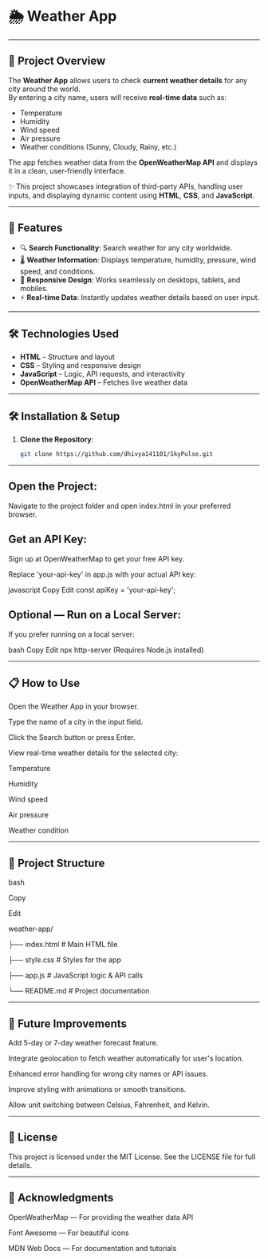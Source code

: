 # 🌦️ Weather App

---

## 📖 Project Overview

The **Weather App** allows users to check **current weather details** for any city around the world.  
By entering a city name, users will receive **real-time data** such as:

- Temperature
- Humidity
- Wind speed
- Air pressure
- Weather conditions (Sunny, Cloudy, Rainy, etc.)

The app fetches weather data from the **OpenWeatherMap API** and displays it in a clean, user-friendly interface.

✨ This project showcases integration of third-party APIs, handling user inputs, and displaying dynamic content using **HTML**, **CSS**, and **JavaScript**.

---

## 🎯 Features

- 🔍 **Search Functionality**: Search weather for any city worldwide.
- 🌡️ **Weather Information**: Displays temperature, humidity, pressure, wind speed, and conditions.
- 📱 **Responsive Design**: Works seamlessly on desktops, tablets, and mobiles.
- ⚡ **Real-time Data**: Instantly updates weather details based on user input.

---

## 🛠️ Technologies Used

- **HTML** – Structure and layout
- **CSS** – Styling and responsive design
- **JavaScript** – Logic, API requests, and interactivity
- **OpenWeatherMap API** – Fetches live weather data

---

## 🛠️ Installation & Setup

1. **Clone the Repository**:

   ```bash
   git clone https://github.com/dhivya141101/SkyPulse.git

---

## Open the Project:
Navigate to the project folder and open index.html in your preferred browser.

## Get an API Key:

Sign up at OpenWeatherMap to get your free API key.

Replace 'your-api-key' in app.js with your actual API key:

javascript
Copy
Edit
const apiKey = 'your-api-key';

## Optional — Run on a Local Server:
If you prefer running on a local server:

bash
Copy
Edit
npx http-server
(Requires Node.js installed)

---

## 📋 How to Use
Open the Weather App in your browser.

Type the name of a city in the input field.

Click the Search button or press Enter.

View real-time weather details for the selected city:

Temperature

Humidity

Wind speed

Air pressure

Weather condition

---

## 📂 Project Structure

bash

Copy

Edit

weather-app/

├── index.html        # Main HTML file

├── style.css         # Styles for the app

├── app.js            # JavaScript logic & API calls

└── README.md         # Project documentation

---

## 🚀 Future Improvements
 Add 5-day or 7-day weather forecast feature.

 Integrate geolocation to fetch weather automatically for user's location.

 Enhanced error handling for wrong city names or API issues.

 Improve styling with animations or smooth transitions.

 Allow unit switching between Celsius, Fahrenheit, and Kelvin.

---

## 📜 License
This project is licensed under the MIT License.
See the LICENSE file for full details.

---

## 🙏 Acknowledgments
OpenWeatherMap — For providing the weather data API

Font Awesome — For beautiful icons

MDN Web Docs — For documentation and tutorials

